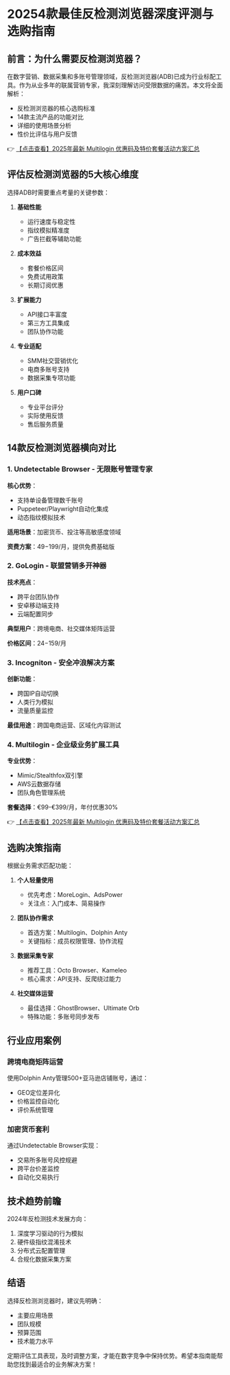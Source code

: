 # 20254款最佳反检测浏览器深度评测与选购指南

## 前言：为什么需要反检测浏览器？

在数字营销、数据采集和多账号管理领域，反检测浏览器(ADB)已成为行业标配工具。作为从业多年的联属营销专家，我深刻理解访问受限数据的痛苦。本文将全面解析：

- 反检测浏览器的核心选购标准
- 14款主流产品的功能对比
- 详细的使用场景分析
- 性价比评估与用户反馈

👉 [【点击查看】2025年最新 Multilogin 优惠码及特价套餐活动方案汇总](https://bit.ly/multIlogin)

## 评估反检测浏览器的5大核心维度

选择ADB时需要重点考量的关键参数：

1. **基础性能**
   - 运行速度与稳定性
   - 指纹模拟精准度
   - 广告拦截等辅助功能

2. **成本效益**
   - 套餐价格区间
   - 免费试用政策
   - 长期订阅优惠

3. **扩展能力**
   - API接口丰富度
   - 第三方工具集成
   - 团队协作功能

4. **专业适配**
   - SMM社交营销优化
   - 电商多账号支持
   - 数据采集专项功能

5. **用户口碑**
   - 专业平台评分
   - 实际使用反馈
   - 售后服务质量

## 14款反检测浏览器横向对比

### 1. Undetectable Browser - 无限账号管理专家
**核心优势**：
- 支持单设备管理数千账号
- Puppeteer/Playwright自动化集成
- 动态指纹模拟技术

**适用场景**：加密货币、投注等高敏感度领域

**资费方案**：$49-$199/月，提供免费基础版

### 2. GoLogin - 联盟营销多开神器
**技术亮点**：
- 跨平台团队协作
- 安卓移动端支持
- 云端配置同步

**典型用户**：跨境电商、社交媒体矩阵运营

**价格区间**：$24-$159/月

### 3. Incogniton - 安全冲浪解决方案
**创新功能**：
- 跨国IP自动切换
- 人类行为模拟
- 流量质量监控

**最佳用途**：跨国电商运营、区域化内容测试

### 4. Multilogin - 企业级业务扩展工具
**专业优势**：
- Mimic/Stealthfox双引擎
- AWS云数据存储
- 团队角色管理系统

**套餐选择**：€99-€399/月，年付优惠30%

👉 [【点击查看】2025年最新 Multilogin 优惠码及特价套餐活动方案汇总](https://bit.ly/multIlogin)

## 选购决策指南

根据业务需求匹配功能：

1. **个人轻量使用**
   - 优先考虑：MoreLogin、AdsPower
   - 关注点：入门成本、简易操作

2. **团队协作需求**
   - 首选方案：Multilogin、Dolphin Anty
   - 关键指标：成员权限管理、协作流程

3. **数据采集专家**
   - 推荐工具：Octo Browser、Kameleo
   - 核心需求：API支持、反爬绕过能力

4. **社交媒体运营**
   - 最佳选择：GhostBrowser、Ultimate Orb
   - 特殊功能：多账号同步发布

## 行业应用案例

### 跨境电商矩阵运营
使用Dolphin Anty管理500+亚马逊店铺账号，通过：
- GEO定位差异化
- 价格监控自动化
- 评价系统管理

### 加密货币套利
通过Undetectable Browser实现：
- 交易所多账号风控规避
- 跨平台价差监控
- 自动化交易执行

## 技术趋势前瞻

2024年反检测技术发展方向：
1. 深度学习驱动的行为模拟
2. 硬件级指纹混淆技术
3. 分布式云配置管理
4. 合规化数据采集方案

## 结语

选择反检测浏览器时，建议先明确：
- 主要应用场景
- 团队规模
- 预算范围
- 技术能力水平

定期评估工具表现，及时调整方案，才能在数字竞争中保持优势。希望本指南能帮助您找到最适合的业务解决方案！